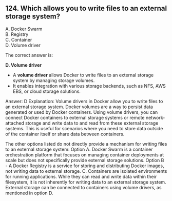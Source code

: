 ## 124. Which allows you to write files to an external storage system?
A. Docker Swarm  
B. Registry  
C. Container  
D. Volume driver  

The correct answer is:  

**D. Volume driver**  

- A **volume driver** allows Docker to write files to an external storage system by managing storage volumes.  
- It enables integration with various storage backends, such as NFS, AWS EBS, or cloud storage solutions.


Answer: D Explanation: Volume drivers in Docker allow you to write files to an external storage system. Docker volumes are a way to persist data generated or used by Docker containers. Using volume drivers, you can connect Docker containers to external storage systems or remote network-attached storage and write data to and read from these external storage systems. This is useful for scenarios where you need to store data outside of the container itself or share data between containers.  
  
  The other options listed do not directly provide a mechanism for writing files to an external storage system: Option A. Docker Swarm is a container orchestration platform that focuses on managing container deployments at scale but does not specifically provide external storage solutions. Option B - A Docker Registry is a service for storing and distributing Docker images, not writing data to external storage. C. Containers are isolated environments for running applications. While they can read and write data within their filesystem, it is not inherently for writing data to an external storage system. External storage can be connected to containers using volume drivers, as mentioned in option D.
